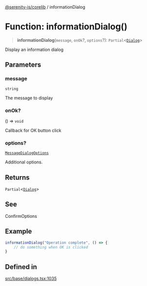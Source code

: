 [@serenity-is/corelib](../README.md) / informationDialog

# Function: informationDialog()

> **informationDialog**(`message`, `onOk`?, `options`?): `Partial`\<[`Dialog`](../classes/Dialog.md)\>

Display an information dialog

## Parameters

### message

`string`

The message to display

### onOk?

() => `void`

Callback for OK button click

### options?

[`MessageDialogOptions`](../interfaces/MessageDialogOptions.md)

Additional options.

## Returns

`Partial`\<[`Dialog`](../classes/Dialog.md)\>

## See

ConfirmOptions

## Example

```ts
informationDialog("Operation complete", () => { 
    // do something when OK is clicked
}
```

## Defined in

[src/base/dialogs.tsx:1035](https://github.com/serenity-is/serenity/blob/master/packages/corelib/src/base/dialogs.tsx#L1035)
